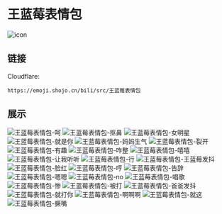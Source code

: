 # 王蓝莓表情包
![icon](https://emoji.shojo.cn/bili/src/王蓝莓表情包/icon.png)
## 链接
Cloudflare:
```
https://emoji.shojo.cn/bili/src/王蓝莓表情包
```
## 展示
![王蓝莓表情包-呵](https://emoji.shojo.cn/bili/src/王蓝莓表情包/王蓝莓表情包-呵.png)
![王蓝莓表情包-抠鼻](https://emoji.shojo.cn/bili/src/王蓝莓表情包/王蓝莓表情包-抠鼻.png)
![王蓝莓表情包-女明星](https://emoji.shojo.cn/bili/src/王蓝莓表情包/王蓝莓表情包-女明星.png)
![王蓝莓表情包-就是你](https://emoji.shojo.cn/bili/src/王蓝莓表情包/王蓝莓表情包-就是你.png)
![王蓝莓表情包-妈妈生气](https://emoji.shojo.cn/bili/src/王蓝莓表情包/王蓝莓表情包-妈妈生气.png)
![王蓝莓表情包-裂开](https://emoji.shojo.cn/bili/src/王蓝莓表情包/王蓝莓表情包-裂开.png)
![王蓝莓表情包-有趣](https://emoji.shojo.cn/bili/src/王蓝莓表情包/王蓝莓表情包-有趣.png)
![王蓝莓表情包-咋整](https://emoji.shojo.cn/bili/src/王蓝莓表情包/王蓝莓表情包-咋整.png)
![王蓝莓表情包-嘻嘻](https://emoji.shojo.cn/bili/src/王蓝莓表情包/王蓝莓表情包-嘻嘻.png)
![王蓝莓表情包-让我听听](https://emoji.shojo.cn/bili/src/王蓝莓表情包/王蓝莓表情包-让我听听.png)
![王蓝莓表情包-行](https://emoji.shojo.cn/bili/src/王蓝莓表情包/王蓝莓表情包-行.png)
![王蓝莓表情包-王蓝莓发抖](https://emoji.shojo.cn/bili/src/王蓝莓表情包/王蓝莓表情包-王蓝莓发抖.png)
![王蓝莓表情包-脸红](https://emoji.shojo.cn/bili/src/王蓝莓表情包/王蓝莓表情包-脸红.png)
![王蓝莓表情包-哼](https://emoji.shojo.cn/bili/src/王蓝莓表情包/王蓝莓表情包-哼.png)
![王蓝莓表情包-告辞](https://emoji.shojo.cn/bili/src/王蓝莓表情包/王蓝莓表情包-告辞.png)
![王蓝莓表情包-嗯嗯](https://emoji.shojo.cn/bili/src/王蓝莓表情包/王蓝莓表情包-嗯嗯.png)
![王蓝莓表情包-no](https://emoji.shojo.cn/bili/src/王蓝莓表情包/王蓝莓表情包-no.png)
![王蓝莓表情包-唱歌](https://emoji.shojo.cn/bili/src/王蓝莓表情包/王蓝莓表情包-唱歌.png)
![王蓝莓表情包-惨](https://emoji.shojo.cn/bili/src/王蓝莓表情包/王蓝莓表情包-惨.png)
![王蓝莓表情包-被打](https://emoji.shojo.cn/bili/src/王蓝莓表情包/王蓝莓表情包-被打.png)
![王蓝莓表情包-爸爸发抖](https://emoji.shojo.cn/bili/src/王蓝莓表情包/王蓝莓表情包-爸爸发抖.png)
![王蓝莓表情包-就打你](https://emoji.shojo.cn/bili/src/王蓝莓表情包/王蓝莓表情包-就打你.png)
![王蓝莓表情包-啊啊啊](https://emoji.shojo.cn/bili/src/王蓝莓表情包/王蓝莓表情包-啊啊啊.png)
![王蓝莓表情包-就这](https://emoji.shojo.cn/bili/src/王蓝莓表情包/王蓝莓表情包-就这.png)
![王蓝莓表情包-撅嘴](https://emoji.shojo.cn/bili/src/王蓝莓表情包/王蓝莓表情包-撅嘴.png)
